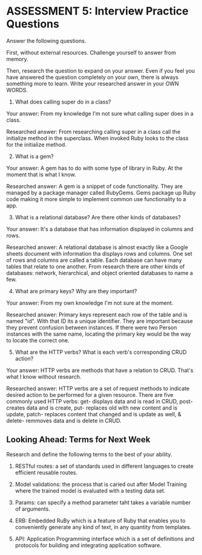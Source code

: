 # ASSESSMENT 5: Interview Practice Questions

Answer the following questions.

First, without external resources. Challenge yourself to answer from memory.

Then, research the question to expand on your answer. Even if you feel you have answered the question completely on your own, there is always something more to learn. Write your researched answer in your OWN WORDS.

1. What does calling super do in a class?

Your answer: From my knowledge I'm not sure what calling super does in a class.

Researched answer: From researching calling super in a class call the initialize method in the superclass. When invoked Ruby looks to the class for the initialize method.

2. What is a gem?

Your answer: A gem has to do with some type of library in Ruby. At the moment that is what I know.

Researched answer: A gem is a snippet of code functionality. They are managed by a package manager called RubyGems. Gems package up Ruby code making it more simple to implement common use functionality to a app.

3. What is a relational database? Are there other kinds of databases?

Your answer: It's a database that has information displayed in columns and rows.

Researched answer: A relational database is almost exactly like a Google sheets document with information tha displays rows and columns. One set of rows and columns are called a table. Each database can have many tables that relate to one another. From research there are other kinds of databases: network, hierarchical, and object oriented databases to name a few.

4. What are primary keys? Why are they important?

Your answer: From my own knowledge I'm not sure at the moment.

Researched answer: Primary keys represent each row of the table and is named "id". With that ID its a unique identifier. They are important because they prevent confusion between instances. If there were two Person instances with the same name, locating the primary key would be the way to locate the correct one.

5. What are the HTTP verbs? What is each verb's corresponding CRUD action?

Your answer: HTTP verbs are methods that have a relation to CRUD. That's what I know without research.

Researched answer: HTTP verbs are a set of request methods to indicate desired action to be performed for a given resource. There are five commonly used HTTP verbs: get- displays data and is read in CRUD, post- creates data and is create, put- replaces old with new content and is update, patch- replaces content that changed and is update as well, & delete- remmoves data and is delete in CRUD.

## Looking Ahead: Terms for Next Week

Research and define the following terms to the best of your ability.

1. RESTful routes: a set of standards used in different languages to create efficient reusable routes.

2. Model validations: the process that is caried out after Model Training where the trained model is evaluated with a testing data set.

3. Params: can specify a method parameter taht takes a variable number of arguments.

4. ERB: Embedded RuBy which is a feature of Ruby that enables you to conveniently generate any kind of text, in any quantity from templates.

5. API: Application Programming interface which is a set of definitions and protocols for building and integrating application software.
